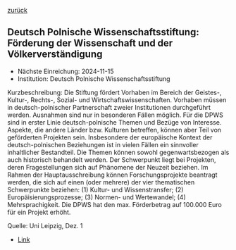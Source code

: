 [zurück](/funding/)

## Deutsch Polnische Wissenschaftsstiftung: Förderung der Wissenschaft und der Völkerverständigung

* Nächste Einreichung: 2024-11-15
* Institution: Deutsch Polnische Wissenschaftsstiftung

Kurzbeschreibung: Die Stiftung fördert Vorhaben im Bereich der Geistes-, Kultur-, Rechts-, Sozial- und Wirtschaftswissenschaften. Vorhaben müssen in deutsch-polnischer Partnerschaft zweier Institutionen durchgeführt werden. Ausnahmen sind nur in besonderen Fällen möglich. Für die DPWS sind in erster Linie deutsch-polnische Themen und Bezüge von Interesse. Aspekte, die andere Länder bzw. Kulturen betreffen, können aber Teil von geförderten Projekten sein. Insbesondere der europäische Kontext der deutsch-polnischen Beziehungen ist in vielen Fällen ein sinnvoller inhaltlicher Bestandteil. Die Themen können sowohl gegenwartsbezogen als auch historisch behandelt werden. Der Schwerpunkt liegt bei Projekten, deren Fragestellungen sich auf Phänomene der Neuzeit beziehen. Im Rahmen der Hauptausschreibung können Forschungsprojekte beantragt werden, die sich auf einen (oder mehrere) der vier thematischen Schwerpunkte beziehen: (1) Kultur- und Wissenstransfer; (2) Europäisierungsprozesse; (3) Normen- und Wertewandel; (4) Mehrsprachigkeit.
Die DPWS hat den max. Förderbetrag auf 100.000 Euro für ein Projekt erhöht.

Quelle: Uni Leipzig, Dez. 1

* [Link](https://www.dpws.de/forderung/hauptverfahren/)